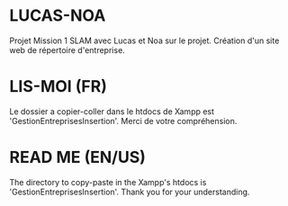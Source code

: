 # LUCAS-NOA
Projet Mission 1 SLAM avec Lucas et Noa sur le projet. Création d'un site web de répertoire d'entreprise.

# LIS-MOI (FR)
Le dossier a copier-coller dans le htdocs de Xampp est 'GestionEntreprisesInsertion'. Merci de votre compréhension.

# READ ME (EN/US)
The directory to copy-paste in the Xampp's htdocs is 'GestionEntreprisesInsertion'. Thank you for your understanding.
